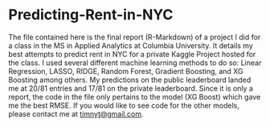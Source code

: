 # Predicting-Rent-in-NYC

The file contained here is the final report (R-Markdown) of a project I did for a class in the MS in Applied Analytics at Columbia University. It details my best attempts to predict rent in NYC for a private Kaggle Project hosted for the class. I used several different machine learning methods to do so: Linear Regression, LASSO, RIDGE, Random Forest, Gradient Boosting, and XG Boosting among others. My predictions on the public leaderboard landed me at 20/81 entries and 17/81 on the private leaderboard. Since it is only a report, the code in the file only pertains to the model (XG Boost) which gave me the best RMSE. If you would like to see code for the other models, please contact me at timnyt@gmail.com. 
